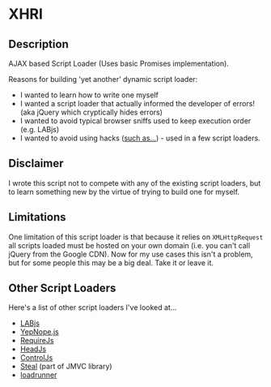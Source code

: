 XHRl
====

Description
-----------

AJAX based Script Loader (Uses basic Promises implementation).

Reasons for building 'yet another' dynamic script loader:

* I wanted to learn how to write one myself
* I wanted a script loader that actually informed the developer of errors! (aka jQuery which cryptically hides errors)
* I wanted to avoid typical browser sniffs used to keep execution order (e.g. LABjs)
* I wanted to avoid using hacks ([such as...](http://www.phpied.com/preload-then-execute/)) - used in a few script loaders.

Disclaimer
----------

I wrote this script not to compete with any of the existing script loaders, but to learn something new by the virtue of trying to build one for myself.

Limitations
-----------

One limitation of this script loader is that because it relies on `XMLHttpRequest` all scripts loaded must be hosted on your own domain (i.e. you can't call jQuery from the Google CDN). Now for my use cases this isn't a problem, but for some people this may be a big deal. Take it or leave it.

Other Script Loaders
--------------------

Here's a list of other script loaders I've looked at...

* [LABjs](https://github.com/getify/LABjs)
* [YepNope.js](https://github.com/SlexAxton/yepnope.js)
* [RequireJs](https://github.com/jrburke/requirejs)
* [HeadJs](https://github.com/headjs/headjs)
* [ControlJs](http://stevesouders.com/controljs/)
* [Steal](https://github.com/jupiterjs/steal) (part of JMVC library)
* [loadrunner](https://github.com/danwrong/loadrunner/)